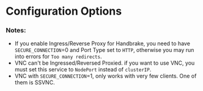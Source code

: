 # Configuration Options

### Notes: 
* If you enable Ingress/Reverse Proxy for Handbrake, you need to have `SECURE_CONNECTION`=0 and Port Type set to `HTTP`, otherwise you may run into errors for `Too many redirects`.
* VNC can't be Ingressed/Reversed Proxied. if you want to use VNC, you must set this service to `NodePort` instead of `clusterIP`.
* VNC with `SECURE_CONNECTION`=1, only works with very few clients. One of them is SSVNC.
